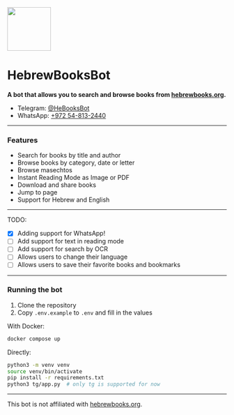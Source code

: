 <img src="https://user-images.githubusercontent.com/42866208/253880953-49790cd4-3afb-441b-8f06-953ca7b798b6.png" width="100" height="100" alg/>

# HebrewBooksBot

**A bot that allows you to search and browse books from [hebrewbooks.org](https://hebrewbooks.org).**

- Telegram: [@HeBooksBot](https://t.me/HeBooksBot)
- WhatsApp: [+972 54-813-2440](https://wa.me/972548132440?text=!start)

---
### Features
- Search for books by title and author
- Browse books by category, date or letter
- Browse masechtos
- Instant Reading Mode as Image or PDF
- Download and share books
- Jump to page
- Support for Hebrew and English
---

TODO:
- [x] Adding support for WhatsApp!
- [ ] Add support for text in reading mode
- [ ] Add support for search by OCR
- [ ] Allows users to change their language
- [ ] Allows users to save their favorite books and bookmarks

---
### Running the bot
1. Clone the repository
2. Copy `.env.example` to `.env` and fill in the values

With Docker:
```bash
docker compose up
```
Directly:
```bash
python3 -m venv venv
source venv/bin/activate
pip install -r requirements.txt
python3 tg/app.py  # only tg is supported for now
```

---
This bot is not affiliated with [hebrewbooks.org](https://hebrewbooks.org).
